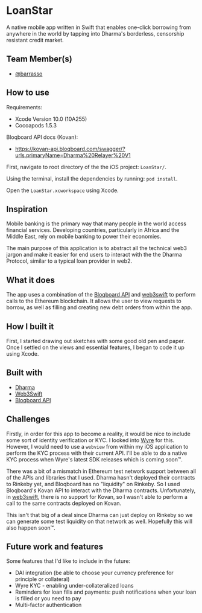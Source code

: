 # LoanStar

A native mobile app written in Swift that enables one-click borrowing from anywhere in the world by tapping into Dharma's borderless, censorship resistant credit market.

## Team Member(s)
- [@barrasso](https://github.com/barrasso)

## How to use

Requirements:

- Xcode Version 10.0 (10A255)
- Cocoapods 1.5.3

Bloqboard API docs (Kovan):
- https://kovan-api.bloqboard.com/swagger/?urls.primaryName=Dharma%20Relayer%20V1

First, navigate to root directory of the the iOS project: `LoanStar/`.

Using the terminal, install the dependencies by running: `pod install`.

Open the `LoanStar.xcworkspace` using Xcode.

## Inspiration

Mobile banking is the primary way that many people in the world access financial services. Developing countries, particularly in Africa and the Middle East, rely on mobile banking to power their economies.

The main purpose of this application is to abstract all the technical web3 jargon and make it easier for end users to interact with the the Dharma Protocol, similar to a typical loan provider in web2.

## What it does

The app uses a combination of the [Bloqboard API](https://kovan-api.bloqboard.com/swagger/?urls.primaryName=Dharma%20Relayer%20V1) and [web3swift](https://github.com/matterinc/web3swift) to perform calls to the Ethereum blockchain. It allows the user to view requests to borrow, as well as filling and creating new debt orders from within the app.

## How I built it

First, I started drawing out sketches with some good old pen and paper. 
Once I settled on the views and essential features, I began to code it up using Xcode.

## Built with

- [Dharma](https://github.com/dharmaprotocol/dharma.js/blob/master/src/loan/debt_order.ts)
- [Web3Swift](https://github.com/matterinc/web3swift)
- [Bloqboard API](https://kovan-api.bloqboard.com/swagger/?urls.primaryName=Dharma%20Relayer%20V1)

## Challenges

Firstly, in order for this app to become a reality, it would be nice to include some sort of identity verification or KYC. I looked into [Wyre](https://www.sendwyre.com/docs/#issuing-kyc-token) for this.  However, I would need to use a `webview` from within my iOS application to perform the KYC process with their current API. I'll be able to do a native KYC process when Wyre's latest SDK releases which is coming soon™.

There was a bit of a mismatch in Ethereum test network support between all of the APIs and libraries that I used.
Dharma hasn't deployed their contracts to Rinkeby yet, and Bloqboard has no "liquidity" on Rinkeby. So I used Bloqboard's Kovan API to interact with the Dharma contracts. Unfortunately, in [web3swift](https://github.com/matterinc/web3swift), there is no support for Kovan, so I wasn't able to perform a call to the same contracts deployed on Kovan.

This isn't that big of a deal since Dharma can just deploy on Rinkeby so we can generate some test liquidity on that network as well. Hopefully this will also happen soon™.

## Future work and features

Some features that I'd like to include in the future:

- DAI integration (be able to choose your currency preference for principle or collateral)
- Wyre KYC - enabling under-collateralized loans
- Reminders for loan fills and payments: push notifications when your loan is filled or you need to pay
- Multi-factor authentication
